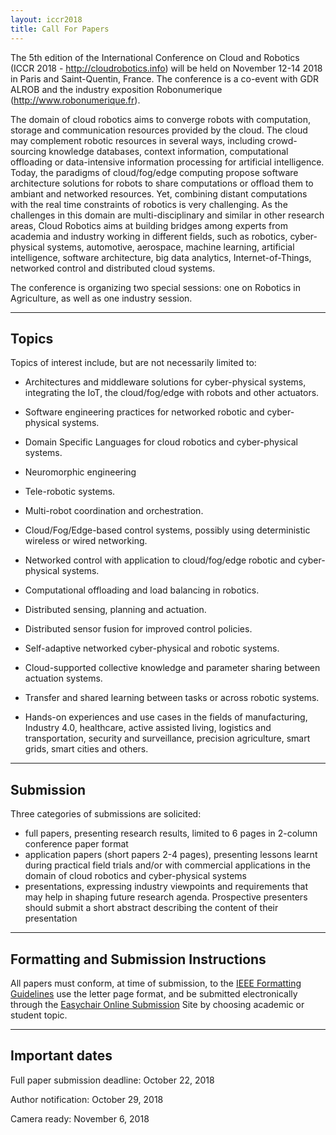 ```yaml
---
layout: iccr2018
title: Call For Papers
---
```


>

The 5th edition of the International Conference on Cloud and Robotics (ICCR 2018 - http://cloudrobotics.info) will be held on November 12-14 2018 in Paris and Saint-Quentin, France. The conference is a co-event with GDR ALROB and the industry exposition Robonumerique (http://www.robonumerique.fr).

The domain of cloud robotics aims to converge robots with computation,
storage and communication resources provided by the cloud. The cloud
may complement robotic resources in several ways, including
crowd-sourcing knowledge databases, context information, computational
offloading or data-intensive information processing for artificial
intelligence. Today, the paradigms of cloud/fog/edge computing propose
software architecture solutions for robots to share computations or
offload them to ambiant and networked resources. Yet, combining
distant computations with the real time constraints of robotics is
very challenging. As the challenges in this domain are
multi-disciplinary and similar in other research areas, Cloud Robotics
aims at building bridges among experts from academia and industry
working in different fields, such as robotics, cyber-physical systems,
automotive, aerospace, machine learning, artificial intelligence,
software architecture, big data analytics, Internet-of-Things,
networked control and distributed cloud systems.

The conference is organizing two special sessions: one on Robotics in
Agriculture, as well as one industry session.

---

## Topics

Topics of interest include, but are not necessarily limited to:

- Architectures and middleware solutions for cyber-physical systems,
  integrating the IoT, the cloud/fog/edge with robots and other
  actuators.

- Software engineering practices for networked robotic and
  cyber-physical systems.

- Domain Specific Languages for cloud robotics and cyber-physical
  systems.

- Neuromorphic engineering

- Tele-robotic systems.

- Multi-robot coordination and orchestration.

- Cloud/Fog/Edge-based control systems, possibly using deterministic
  wireless or wired networking.

- Networked control with application to cloud/fog/edge robotic and
  cyber-physical systems.

- Computational offloading and load balancing in robotics.

- Distributed sensing, planning and actuation.

- Distributed sensor fusion for improved control policies.

- Self-adaptive networked cyber-physical and robotic systems.

- Cloud-supported collective knowledge and parameter sharing between
  actuation systems.

- Transfer and shared learning between tasks or across robotic systems.

- Hands-on experiences and use cases in the fields of manufacturing,
  Industry 4.0, healthcare, active assisted living, logistics and
  transportation, security and surveillance, precision agriculture,
  smart grids, smart cities and others.

---

## Submission

Three categories of submissions are solicited:

- full papers, presenting research results, limited to 6 pages in 2-column conference paper format
- application papers (short papers 2-4 pages), presenting lessons learnt during practical field trials and/or with commercial applications in the domain of cloud robotics and cyber-physical systems
- presentations, expressing industry viewpoints and requirements that may help in shaping future research agenda. Prospective presenters should submit a short abstract describing the content of their presentation

---

## Formatting and Submission Instructions

All papers must conform, at time of submission, to the [IEEE Formatting Guidelines](http://www.ieee.org/conferences_events/conferences/publishing/templates.html) use the letter page format, and be submitted electronically through the [Easychair Online Submission](https://easychair.org/cfp/iccr-2018) Site by choosing academic or student topic.

---

## Important dates

Full paper submission deadline: October 22, 2018

Author notification: October 29, 2018

Camera ready: November 6, 2018
